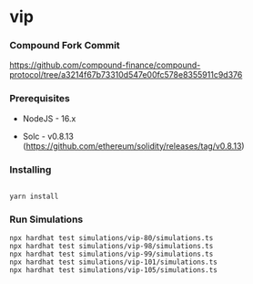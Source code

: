 # vip

### Compound Fork Commit

https://github.com/compound-finance/compound-protocol/tree/a3214f67b73310d547e00fc578e8355911c9d376

### Prerequisites

- NodeJS - 16.x

- Solc - v0.8.13 (https://github.com/ethereum/solidity/releases/tag/v0.8.13)

### Installing

```

yarn install

```

### Run Simulations

```
npx hardhat test simulations/vip-80/simulations.ts
npx hardhat test simulations/vip-98/simulations.ts
npx hardhat test simulations/vip-99/simulations.ts
npx hardhat test simulations/vip-101/simulations.ts
npx hardhat test simulations/vip-105/simulations.ts
```
